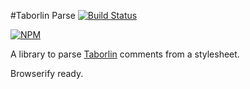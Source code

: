 #Taborlin Parse [![Build Status](https://travis-ci.org/Taborlin/taborlin-parse.svg)](https://travis-ci.org/Taborlin/taborlin-parse)

[![NPM](https://nodei.co/npm/taborlin-parse.png)](https://nodei.co/npm/taborlin-parse)

A library to parse [Taborlin](http://github.com/topcoat/taborlin) comments from a stylesheet.

Browserify ready.
